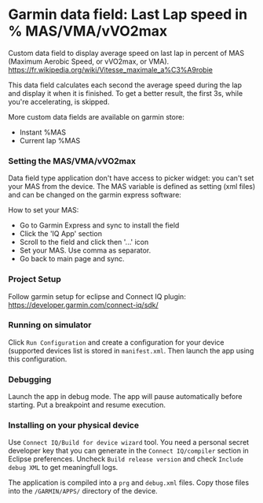 # Garmin data field: Last Lap speed in % MAS/VMA/vVO2max
Custom data field to display average speed on last lap in percent of MAS (Maximum Aerobic Speed, or vVO2max, or VMA).
https://fr.wikipedia.org/wiki/Vitesse_maximale_a%C3%A9robie

This data field calculates each second the average speed during the lap and display it when it is finished. To get a better result, the first 3s, while you're accelerating, is skipped.

More custom data fields are available on garmin store:

 - Instant %MAS
 - Current lap %MAS

### Setting the MAS/VMA/vVO2max
Data field type application don't have access to picker widget: you can't set your MAS from the device. The MAS variable is defined as setting (xml files) and can be changed on the garmin express software:

How to set your MAS: 
 - Go to Garmin Express and sync to install the field
 - Click the 'IQ App' section
 - Scroll to the field and click then '...' icon
 - Set your MAS. Use comma as separator.
 - Go back to main page and sync.

### Project Setup
Follow garmin setup for eclipse and Connect IQ plugin: https://developer.garmin.com/connect-iq/sdk/

### Running on simulator
Click `Run Configuration` and create a configuration for your device (supported devices list is stored in `manifest.xml`. Then launch the app using this configuration.

### Debugging
Launch the app in debug mode. The app will pause automatically before starting. Put a breakpoint and resume execution.

### Installing on your physical device
Use `Connect IQ/Build for device wizard` tool. You need a personal secret developer key that you can generate in the `Connect IQ/compiler` section in Eclipse preferences. Uncheck `Build release version` and check `Include debug XML` to get meaningfull logs.

 The application is compiled into a `prg` and `debug.xml` files. Copy those files into the `/GARMIN/APPS/` directory of the device.
